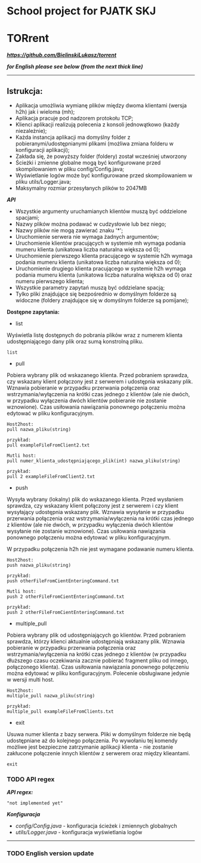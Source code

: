 # School project for PJATK SKJ 
# TORrent
***https://github.com/BielinskiLukasz/torrent***

***for English please see below (from the next thick line)***
****

Istrukcja:
-
- Aplikacja umożliwia wymianę plików między dwoma klientami (wersja h2h) jak i wieloma (mh);
- Aplikacja pracuje pod nadzorem protokołu TCP;
- Klienci aplikacji realizują polecenia z konsoli jednowątkowo (każdy niezależnie); 
- Każda instancja aplikacji ma domyślny folder z pobieranymi/udostępnianymi plikami (możliwa zmiana folderu w konfiguracji aplikacji);
- Zakłada się, że powyższy folder (foldery) został wcześniej utworzony
- Ścieżki i zmienne globalne mogą być konfigurowane przed skompilowaniem w pliku config/Config.java;
- Wyświetlanie logów może być konfigurowane przed skompilowaniem w pliku utils/Logger.java;
- Maksymalny rozmiar przesyłanych plików to 2047MB

***API***
- Wszystkie argumenty uruchamianych klientów muszą być oddzielone spacjami;
- Nazwy plików można podawać w cudzysłowie lub bez niego;
- Nazwy plików nie mogą zawierać znaku '*';
- Uruchomienie serwera nie wymaga żadnych argumentów;
- Uruchomienie klientów pracujących w systemie mh wymaga podania mumeru klienta (unikatowa liczba naturalna większa od 0);
- Uruchomienie pierwszego klienta pracującego w systemie h2h wymaga podania mumeru klienta (unikatowa liczba naturalna większa od 0);
- Uruchomienie drugiego klienta pracującego w systemie h2h wymaga podania mumeru klienta (unikatowa liczba naturalna większa od 0) oraz numeru pierwszego klienta;
- Wszystkie parametry zapytań muszą być oddzielane spacją;
- Tylko pliki znajdujące się bezpośrednio w domyślnym folderze są widoczne (foldery znajdujące się w domyślnym folderze są pomijane);

**Dostępne zapytania:**

- list

Wyświetla listę dostępnych do pobrania plików wraz z numerem klienta udostępniającego dany plik oraz sumą konstrolną pliku.
````
list
````

- pull

Pobiera wybrany plik od wskazanego klienta. Przed pobraniem sprawdza, czy wskazany klient połączony jest z serwerem i udostępnia wskazany plik. Wznawia pobieranie w przypadku przerwania połączenia oraz wstrzymania/wyłączenia na krótki czas jednego z klientów (ale nie dwóch, w przypadku wyłączenia dwóch klientów pobieranie nie zostanie wznowione). Czas usiłowania nawiązania ponownego połączeniu można edytować w pliku konfiguracyjnym.

````
Host2host:
pull nazwa_pliku(string)

przykład:
pull exampleFileFromClient2.txt

Mutli host:
pull numer_klienta_udostępniającego_plik(int) nazwa_pliku(string)

przykład:
pull 2 exampleFileFromClient2.txt
````

- push

Wysyła wybrany (lokalny) plik do wskazanego klienta. Przed wysłaniem sprawdza, czy wskazany klient połączony jest z serwerem i czy klient wysyłający udostępnia wskazany plik. Wznawia wysyłanie w przypadku przerwania połączenia oraz wstrzymania/wyłączenia na krótki czas jednego z klientów (ale nie dwóch, w przypadku wyłączenia dwóch klientów wysyłanie nie zostanie wznowione). Czas usiłowania nawiązania ponownego połączeniu można edytować w pliku konfiguracyjnym.

W przypadku połączenia h2h nie jest wymagane podawanie numeru klienta. 
````
Host2host:
push nazwa_pliku(string)

przykład:
push otherFileFromCientEnteringCommand.txt

Mutli host:
push 2 otherFileFromCientEnteringCommand.txt

przykład:
push 2 otherFileFromCientEnteringCommand.txt
````

- multiple_pull

Pobiera wybrany plik od udostępniających go klientów. Przed pobraniem sprawdza, którzy klienci aktualnie udostępniają wskazany plik. Wznawia pobieranie w przypadku przerwania połączenia oraz wstrzymania/wyłączenia na krótki czas jednego z klientów (w przypadku dłuższego czasu oczekiwania zacznie pobierać fragment pliku od innego, połączonego klienta). Czas usiłowania nawiązania ponownego połączeniu można edytować w pliku konfiguracyjnym. Polecenie obsługiwane jedynie w wersji multi host.
````
Host2host:
multiple_pull nazwa_pliku(string)

przykład:
multiple_pull exampleFileFromClients.txt
````

- exit

Usuwa numer klienta z bazy serwera. Pliki w domyślnym folderze nie będą udostępniane aż do kolejnego połączenia. Po wywołaniu tej komendy możliwe jest bezpieczne zatrzymanie aplikacji klienta - nie zostanie zakłucone połączenie innych klientów z serwerem oraz między klieantami. 
````
exit
````

### TODO API regex
***API regex:***
````
"not implemented yet"
````

***Konfiguracja***
- _config/Config.java_ - konfiguracja ścieżek i zmiennych globalnych
- _utils/Logger.java_ - konfiguracja wyświetlania logów

****
### TODO English version update
